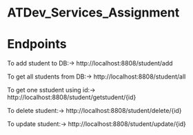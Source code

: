 # ATDev_Services_Assignment

<h1> Endpoints </h1>
<p>To add student to DB:->  http://localhost:8808/student/add</p>
<p>To get all students from DB:->  http://localhost:8808/student/all</p>
<p>To get one sstudent using id:->  http://localhost:8808/student/getstudent/{id}</p>
<p>To delete student:->  http://localhost:8808/student/delete/{id}</p>
<p>To update student:-> http://localhost:8808/student/update/{id}</p>
